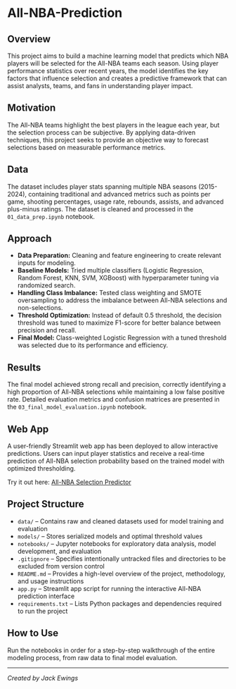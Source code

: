 # All-NBA-Prediction

## Overview

This project aims to build a machine learning model that predicts which NBA players will be selected for the All-NBA teams each season. Using player performance statistics over recent years, the model identifies the key factors that influence selection and creates a predictive framework that can assist analysts, teams, and fans in understanding player impact.

## Motivation

The All-NBA teams highlight the best players in the league each year, but the selection process can be subjective. By applying data-driven techniques, this project seeks to provide an objective way to forecast selections based on measurable performance metrics.

## Data

The dataset includes player stats spanning multiple NBA seasons (2015-2024), containing traditional and advanced metrics such as points per game, shooting percentages, usage rate, rebounds, assists, and advanced plus-minus ratings. The dataset is cleaned and processed in the `01_data_prep.ipynb` notebook.

## Approach

- **Data Preparation:** Cleaning and feature engineering to create relevant inputs for modeling.
- **Baseline Models:** Tried multiple classifiers (Logistic Regression, Random Forest, KNN, SVM, XGBoost) with hyperparameter tuning via randomized search.
- **Handling Class Imbalance:** Tested class weighting and SMOTE oversampling to address the imbalance between All-NBA selections and non-selections.
- **Threshold Optimization:** Instead of default 0.5 threshold, the decision threshold was tuned to maximize F1-score for better balance between precision and recall.
- **Final Model:** Class-weighted Logistic Regression with a tuned threshold was selected due to its performance and efficiency.

## Results

The final model achieved strong recall and precision, correctly identifying a high proportion of All-NBA selections while maintaining a low false positive rate. Detailed evaluation metrics and confusion matrices are presented in the `03_final_model_evaluation.ipynb` notebook.

## Web App

A user-friendly Streamlit web app has been deployed to allow interactive predictions. Users can input player statistics and receive a real-time prediction of All-NBA selection probability based on the trained model with optimized thresholding.

Try it out here: [All-NBA Selection Predictor](https://all-nba-predictor.streamlit.app)

## Project Structure

- `data/` – Contains raw and cleaned datasets used for model training and evaluation
- `models/` – Stores serialized models and optimal threshold values
- `notebooks/` – Jupyter notebooks for exploratory data analysis, model development, and evaluation
- `.gitignore` – Specifies intentionally untracked files and directories to be excluded from version control
- `README.md` – Provides a high-level overview of the project, methodology, and usage instructions
- `app.py` – Streamlit app script for running the interactive All-NBA prediction interface
- `requirements.txt` – Lists Python packages and dependencies required to run the project  

## How to Use

Run the notebooks in order for a step-by-step walkthrough of the entire modeling process, from raw data to final model evaluation.

---

*Created by Jack Ewings*

